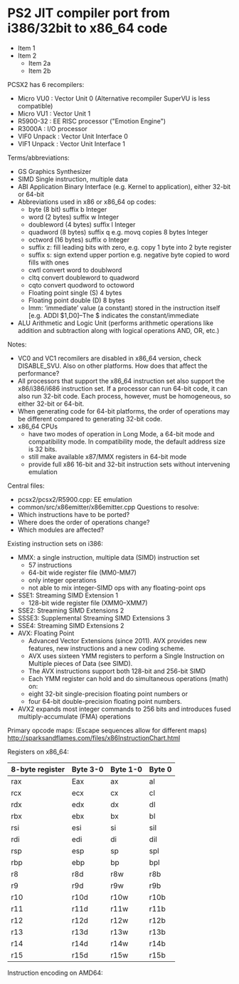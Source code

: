 # PS2 JIT compiler port from i386/32bit to x86_64 code

* Item 1
* Item 2
  * Item 2a
  * Item 2b

PCSX2 has 6 recompilers:
* Micro VU0 	: Vector Unit 0 (Alternative recompiler SuperVU is less compatible)
* Micro VU1 	: Vector Unit 1
* R5900-32	: EE RISC processor ("Emotion Engine")
* R3000A 	: I/O processor
* VIF0 Unpack  : Vector Unit Interface 0
* VIF1 Unpack  : Vector Unit Interface 1

Terms/abbreviations:
* GS		Graphics Synthesizer
* SIMD		Single instruction, multiple data
* ABI		Application Binary Interface (e.g. Kernel to application), either 32-bit or 64-bit
* Abbreviations used in x86 or x86_64 op codes:
  * byte        	(8 bit)		suffix b						Integer
  * word        	(2 bytes)   	suffix w						Integer
  * doubleword  	(4 bytes)   	suffix l                                                Integer
  * quadword    	(8 bytes)   	suffix q  e.g. 	movq 	copies 8 bytes			Integer
  * octword	(16 bytes)	suffix o						Integer
  * suffix z: fill leading bits with zero, e.g. copy 1 byte into 2 byte register
  * suffix s: sign extend upper portion e.g. negative byte copied to word fills with ones
  * cwtl	convert word to doublword
  * cltq 	convert doubleword to quadword
  * cqto	convert quodword to octoword
  * Floating point single 		(S)		4 bytes
  * Floating point double		(D)		8 bytes
  * Imm:		‘immediate’ value (a constant) stored in the instruction itself 
		[e.g. ADDI $1,D0]–The $ indicates the constant/immediate 
* ALU		Arithmetic and Logic Unit (performs arithmetic operations like addition and subtraction along with 
logical operations AND, OR, etc.)


Notes: 
* VC0 and VC1 recomilers are disabled in x86_64 version, check DISABLE_SVU. Also on other platforms. How does that affect the performance?
* All processors that support the x86_64 instruction set also support the x86/i386/i686 instruction set. If a processor can run 64-bit code, it can also run 32-bit code. Each process, however, must be homogeneous, so either 32-bit or 64-bit.
* When generating code for 64-bit platforms, the order of operations may be different compared to generating 32-bit code.
* x86_64 CPUs 
  * have two modes of operation in Long Mode, a 64-bit mode and compatibility mode. In compatibility mode, the default address size is 32 bits.
  * still make available x87/MMX registers in 64-bit mode 
  * provide full x86 16-bit and 32-bit instruction sets without intervening emulation

Central files:
* pcsx2/pcsx2/R5900.cpp: EE emulation
* common/src/x86emitter/x86emitter.cpp
Questions to resolve:
* Which instructions have to be ported?
* Where does the order of operations change?
* Which modules are affected?

Existing instruction sets on i386:

* MMX: a single instruction, multiple data (SIMD) instruction set 
  * 57 instructions
  * 64-bit wide register file (MM0-MM7)
  * only integer operations
  * not able to mix integer-SIMD ops with any floating-point ops
* SSE1: Streaming SIMD Extension 1
  * 128-bit wide register file (XMM0–XMM7) 
* SSE2: Streaming SIMD Extensions 2
* SSSE3: Supplemental Streaming SIMD Extensions 3
* SSE4: Streaming SIMD Extensions 2
* AVX: 											Floating Point
  * Advanced Vector Extensions (since 2011). AVX provides new features, new instructions and a new coding scheme.
  * AVX uses sixteen YMM registers to perform a Single Instruction on Multiple pieces of Data (see SIMD). 
  * The AVX instructions support both 128-bit and 256-bit SIMD
  * Each YMM register can hold and do simultaneous operations (math) on: 
   * eight 32-bit single-precision floating point numbers or 
   * four 64-bit double-precision floating point numbers.
* AVX2 expands most integer commands to 256 bits and introduces fused multiply-accumulate (FMA) operations



Primary opcode maps:			(Escape sequences allow for different maps)
http://sparksandflames.com/files/x86InstructionChart.html


Registers on x86_64:

| 8-byte register | Byte 3-0 | Byte 1-0 | Byte 0 |
| --------------- | -------- | -------- | ------ |
| rax | Eax | ax | al |
| rcx | ecx | cx | cl |
| rdx | edx | dx | dl |
| rbx | ebx | bx | bl |
| rsi | esi | si | sil |
| rdi | edi | di | dil |
| rsp | esp | sp | spl |
| rbp | ebp | bp | bpl |
| r8 | r8d | r8w | r8b |
| r9 | r9d | r9w | r9b |
| r10 | r10d | r10w | r10b |
| r11 | r11d | r11w | r11b |
| r12 | r12d | r12w | r12b |
| r13 | r13d | r13w | r13b |
| r14 | r14d | r14w | r14b |
| r15 | r15d | r15w | r15b |
Instruction encoding on AMD64:

